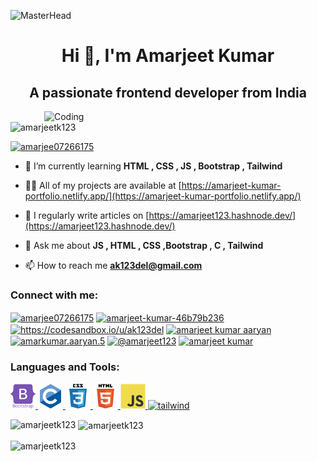 ![MasterHead](https://1.bp.blogspot.com/-7A4WynwLsMw/XbBpCXG8fHI/AAAAAAAAMt4/uOa1bpLskYgrwGbllhSu2SDj_Mig8SXJQCLcBGAsYHQ/s1600/2000_600px.gif)
<h1 align="center">Hi 👋, I'm Amarjeet Kumar</h1>
<h2 align="center">A passionate frontend developer from India</h2>
<img align="right" alt="Coding" width="450" src="https://cdn.dribbble.com/users/1162077/screenshots/3848914/programmer.gif">

<p align="left"> <img src="https://komarev.com/ghpvc/?username=amarjeetk123&label=Profile%20views&color=0e75b6&style=flat" alt="amarjeetk123" /> </p>

<p align="left"> <a href="https://twitter.com/amarjee07266175" target="blank"><img src="https://img.shields.io/twitter/follow/amarjee07266175?logo=twitter&style=for-the-badge" alt="amarjee07266175" /></a> </p>

- 🌱 I’m currently learning **HTML , CSS , JS , Bootstrap , Tailwind**

- 👨‍💻 All of my projects are available at [https://amarjeet-kumar-portfolio.netlify.app/](https://amarjeet-kumar-portfolio.netlify.app/)

- 📝 I regularly write articles on [https://amarjeet123.hashnode.dev/](https://amarjeet123.hashnode.dev/)

- 💬 Ask me about **JS , HTML , CSS ,Bootstrap , C , Tailwind**

- 📫 How to reach me **ak123del@gmail.com**

<h3 align="left">Connect with me:</h3>
<p align="left">
<a href="https://twitter.com/amarjee07266175" target="blank"><img align="center" src="https://raw.githubusercontent.com/rahuldkjain/github-profile-readme-generator/master/src/images/icons/Social/twitter.svg" alt="amarjee07266175" height="30" width="40" /></a>
<a href="https://linkedin.com/in/amarjeet-kumar-46b79b236" target="blank"><img align="center" src="https://raw.githubusercontent.com/rahuldkjain/github-profile-readme-generator/master/src/images/icons/Social/linked-in-alt.svg" alt="amarjeet-kumar-46b79b236" height="30" width="40" /></a>
<a href="https://codesandbox.com/https://codesandbox.io/u/ak123del" target="blank"><img align="center" src="https://raw.githubusercontent.com/rahuldkjain/github-profile-readme-generator/master/src/images/icons/Social/codesandbox.svg" alt="https://codesandbox.io/u/ak123del" height="30" width="40" /></a>
<a href="https://fb.com/amarjeet kumar aaryan" target="blank"><img align="center" src="https://raw.githubusercontent.com/rahuldkjain/github-profile-readme-generator/master/src/images/icons/Social/facebook.svg" alt="amarjeet kumar aaryan" height="30" width="40" /></a>
<a href="https://instagram.com/amarkumar.aaryan.5" target="blank"><img align="center" src="https://raw.githubusercontent.com/rahuldkjain/github-profile-readme-generator/master/src/images/icons/Social/instagram.svg" alt="amarkumar.aaryan.5" height="30" width="40" /></a>
<a href="https://hashnode.com/@amarjeet123" target="blank"><img align="center" src="https://raw.githubusercontent.com/rahuldkjain/github-profile-readme-generator/master/src/images/icons/Social/hashnode.svg" alt="@amarjeet123" height="30" width="40" /></a>
<a href="https://www.youtube.com/c/amarjeet kumar" target="blank"><img align="center" src="https://raw.githubusercontent.com/rahuldkjain/github-profile-readme-generator/master/src/images/icons/Social/youtube.svg" alt="amarjeet kumar" height="30" width="40" /></a>
</p>

<h3 align="left">Languages and Tools:</h3>
<p align="left"> <a href="https://getbootstrap.com" target="_blank" rel="noreferrer"> <img src="https://raw.githubusercontent.com/devicons/devicon/master/icons/bootstrap/bootstrap-plain-wordmark.svg" alt="bootstrap" width="40" height="40"/> </a> <a href="https://www.cprogramming.com/" target="_blank" rel="noreferrer"> <img src="https://raw.githubusercontent.com/devicons/devicon/master/icons/c/c-original.svg" alt="c" width="40" height="40"/> </a> <a href="https://www.w3schools.com/css/" target="_blank" rel="noreferrer"> <img src="https://raw.githubusercontent.com/devicons/devicon/master/icons/css3/css3-original-wordmark.svg" alt="css3" width="40" height="40"/> </a> <a href="https://www.w3.org/html/" target="_blank" rel="noreferrer"> <img src="https://raw.githubusercontent.com/devicons/devicon/master/icons/html5/html5-original-wordmark.svg" alt="html5" width="40" height="40"/> </a> <a href="https://developer.mozilla.org/en-US/docs/Web/JavaScript" target="_blank" rel="noreferrer"> <img src="https://raw.githubusercontent.com/devicons/devicon/master/icons/javascript/javascript-original.svg" alt="javascript" width="40" height="40"/> </a> <a href="https://tailwindcss.com/" target="_blank" rel="noreferrer"> <img src="https://www.vectorlogo.zone/logos/tailwindcss/tailwindcss-icon.svg" alt="tailwind" width="40" height="40"/> </a> </p>

<p><img align="left" src="https://github-readme-stats.vercel.app/api/top-langs?username=amarjeetk123&show_icons=true&locale=en&layout=compact" alt="amarjeetk123" /></p>

<p>&nbsp;<img align="center" src="https://github-readme-stats.vercel.app/api?username=amarjeetk123&show_icons=true&locale=en" alt="amarjeetk123" /></p>

<p><img align="center" src="https://github-readme-streak-stats.herokuapp.com/?user=amarjeetk123&" alt="amarjeetk123" /></p>
